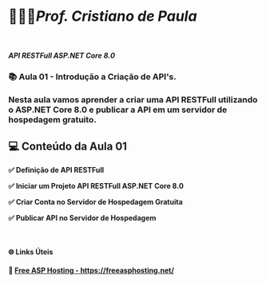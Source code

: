 
# <b>👨🏽‍🏫<i>Prof. Cristiano de Paula<br /><br />
API RESTFull ASP.NET Core 8.0</i><b />
### 📚 Aula 01 - Introdução a Criação de API's.<br /><br />Nesta aula vamos aprender a criar uma API RESTFull utilizando o ASP.NET Core 8.0 e publicar a API em um servidor de hospedagem gratuito.


## <b>💻 Conteúdo da Aula 01<b>

<p>✅ Definição de API RESTFull</p>
<p>✅ Iniciar um Projeto API RESTFull ASP.NET Core 8.0</p>
<p>✅ Criar Conta no Servidor de Hospedagem Gratuita</p>
<p>✅ Publicar API no Servidor de Hospedagem</p>

<br />
<h4>🌐 Links Úteis</h4>
🔗 <a href="https://freeasphosting.net/">Free ASP Hosting - https://freeasphosting.net/</a><br />